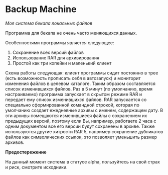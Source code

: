 # Backup Machine #
*Моя система бекапа локальных файлов*

Программа для бекапа не очень часто меняющихся данных.

Особенностями программы является следующее:

1. Сохранение всех версий файлов
2. Использование RAR для архивирования
3. Простой как три копейки и маленький клиент

Схема работы следующая: клиент программы сидит постоянно в трее (есть возможность прописать себя в автозапуск) и мониторит изменения файлов в целевом каталоге. Таким образом составляется список изменившихся файлов. Раз в 5 минут (по умолчанию, время настраиваемо) программа запускает в скрытом режиме RAR и передает ему список изменившихся файлов. RAR запускается со специально сформированной командной строкой, которая по умолчанию создает ежедневные архивы с именем, содержащем дату. В эти архивы помещаются изменившиеся файлы с сохранением их предыдущих версий, поэтому если Вы, например, работаете 2 часа с одним документом все его версии будут сохранены в архиве. Также используются другие хитрости RAR 5, например сохранение дубликатов файлов как символических ссылок, это позволяет уменьшить размер архивов.

**Предостережение**

На данный момент система в статусе alpha, пользуйтесь на свой страх и риск, смотрите исходники. 
